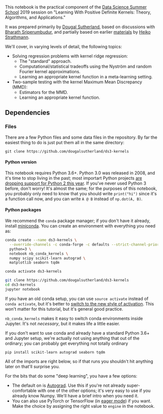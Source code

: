 This notebook is the practical component of the [Data Science Summer School](https://www.ds3-datascience-polytechnique.fr) 2019 session on "Learning With Positive Definite Kernels: Theory, Algorithms, and Applications."

It was prepared primarily by [Dougal Sutherland](http://www.gatsby.ucl.ac.uk/~dougals/), based on discussions with [Bharath Sriperumbudur](http://personal.psu.edu/bks18/), and partially based on earlier [materials](https://github.com/karlnapf/ds3_kernel_testing) by [Heiko Strathmann](http://herrstrathmann.de/).

We'll cover, in varying levels of detail, the following topics:

- Solving regression problems with kernel ridge regression:
  - The "standard" approach.
  - Computational/statistical tradeoffs using the Nyström and random Fourier kernel approximations.
  - Learning an appropriate kernel function in a meta-learning setting.
- Two-sample testing with the kernel Maximum Mean Discrepancy (MMD):
  - Estimators for the MMD.
  - Learning an appropriate kernel function.

## Dependencies



### Files
There are a few Python files and some data files in the repository. By far the easiest thing to do is just put them all in the same directory:

```
git clone https://github.com/dougalsutherland/ds3-kernels
```

#### Python version
This notebook requires Python 3.6+. Python 3.0 was released in 2008, and it's time to stop living in the past; most importart Python projects [are dropping support for Python 2 this year](https://python3statement.org/). If you've never used Python 3 before, don't worry! It's almost the same; for the purposes of this notebook, you probably only need to know that you should write `print("hi")` since it's a function call now, and you can write `A @ B` instead of `np.dot(A, B)`.

#### Python packages
We recommend the `conda` package manager; if you don't have it already, install [miniconda](https://docs.conda.io/en/latest/miniconda.html). You can create an environment with everything you need as:

```bash
conda create --name ds3-kernels \
  --override-channels -c conda-forge -c defaults --strict-channel-priority \
  python=3 \
  notebook nb_conda_kernels \
  numpy scipy scikit-learn autograd \
  matplotlib seaborn tqdm

conda activate ds3-kernels

git clone https://github.com/dougalsutherland/ds3-kernels
cd ds3-kernels
jupyter notebook
```

If you have an old conda setup, you can use `source activate` instead of `conda activate`, but it's better to [switch to the new style of activation](https://conda.io/projects/conda/en/latest/release-notes.html#recommended-change-to-enable-conda-in-your-shell). This won't matter for this tutorial, but it's general good practice.

`nb_conda_kernels` makes it easy to switch conda environments inside Jupyter. It's not _necessary_, but it makes life a little easier.

If you don't want to use conda and already have a standard Python 3.6+ and Jupyter setup, we're actually not using anything that out of the ordinary; you can probably get everything not totally ordinary
```
pip install scikit-learn autograd seaborn tqdm
```
All of the imports are right below, so if that runs you shouldn't hit anything later on that'll surprise you.

For the bits that do some "deep learning", you have a few options:

- The default on is [Autograd](https://github.com/HIPS/autograd). Use this if you're not already super-comfortable with one of the other options; it's very easy to use if you already know Numpy. We'll have a brief intro when you need it.
- You can also use PyTorch or TensorFlow (in [eager mode](https://www.tensorflow.org/guide/eager)) if you want. Make the choice by assigning the right value to `engine` in the notebook.
